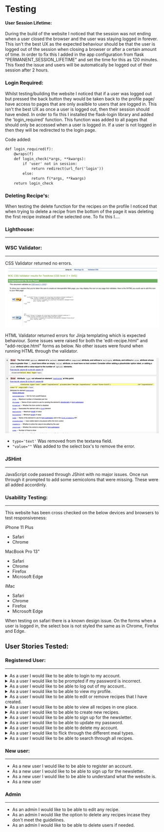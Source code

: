 # Testing

#### User Session Lifetime:

During the build of the website I noticed that the session was not ending when a user closed the browser and the user was staying logged in forever. This isn't the best UX as the expected behaviour should be that the user is logged out of the session when closing a browser or after a certain amount of time. In order to fix this I added in the app configuration from flask "PERMANENT_SESSION_LIFETIME" and set the time for this as 120 minutes. This fixed the issue and users will be automatically be logged out of their session after 2 hours. 

### Login Required:

Whilst testing/building the website I noticed that if a user was logged out but pressed the back button they would be taken back to the profile page/ have access to pages that are only availble to users that are logged in. This isn't the best UX as once a user is logged out, then their session should have ended. In order to fix this I installed the flask-login library and added the 'login_required' function. This function was added to all pages that should only be accessed when a user is logged in. If a user is not logged in then they will be redirected to the login page. 

Code added: 
```
def login_required(f):
    @wraps(f)
    def login_check(*args, **kwargs):
        if 'user' not in session:
            return redirect(url_for('login'))
        else:
            return f(*args, **kwargs)
    return login_check
```

### Deleting Recipe's:

When testing the delete function for the recipes on the profile I noticed that when trying to delete a recipe from the bottom of the page it was deleting the first recipe instead of the selected one. To fix this I....

### Lighthouse:
---


### WSC Validator:
---

CSS Validator returned no errors.
![WSC CSS Validator](/docs/testing/eating-vegan-wsc-css-validator.jpg)

HTML Validator returned errors for Jinja templating which is expected behaviour. Some issues were raised for both the 'edit-recipe.html" and "add-recipe.html" forms as below. No other issues were found when running HTML through the validator.

![WSC Form errors](/docs/testing/eating-vegan-wsc-html-validator-issues.jpg)

- ```type='text'``` Was removed from the textarea field. 
- ```"value=""``` Was added to the select box's to remove the error.

### JSHint
---

JavaScript code passed through JShint with no major issues. Once run through it prompted to add some semicolons that were missing. These were all added accordinly.

### Usability Testing:
---

This website has been cross checked on the below devices and browsers to test responsiveness:

iPhone 11 Plus
- Safari
- Chrome

MacBook Pro 13"
 - Safari
 - Chrome
 - Firefox
 - Microsoft Edge

iMac
 - Safari
 - Chrome
 - Firefox
 - Microsoft Edge

When testing on safari there is a known design issue. 
On the forms when a user is logged in, the select box is not styled the same as in Chrome, Firefox and Edge. 


## User Stories Tested:


### Registered User:
---


<details><summary>As a user I would like to be able to login to my account.</summary>

![Login gif](/docs/testing/login-testing.gif)

</details>

<details><summary>As a user I would like to be prompted if my password is incorrect.</summary>

![Login error gif](/docs/testing/login-password-incorrect.gif) 

</details>

<details><summary>As a user I would like to be able to log out of my account..</summary>

![Logout](/docs/testing/logout.gif) 

</details>

<details><summary>As a user I would like to be able to view my profile.</summary>

![View Profile](/docs/testing/profile.gif) 

</details>

</details>

<details><summary>As a user I would like to be able to edit or remove recipes that I have created.</summary>

![Edit Recipe](/docs/testing/edit-recipe.gif)

![Edit recipe recipe page](/docs/testing/edit-recipe-more.gif)

</details>

<details><summary>As a user I would like to be able to view all recipes in one place.</summary>

![View recipes](/docs/testing/view-all-recipes.gif)

</details>

<details><summary>As a user I would like to be able to create new recipes.</summary>

ADD GIF

</details>

<details><summary>As a user I would like to be able to sign up for the newsletter.</summary>

ADD GIF

</details>

<details><summary>As a user I would like to be able to update my password.</summary>

![Change password tested](/docs/testing/password-updated.gif)
![New password tested](/docs/testing/updated-password-login.gif)

</details>

<details><summary>As a user I would like to be able to delete my account.</summary>

![Delete user](/docs/testing/delete-user.gif)

</details>


<details><summary>As a user I would like to flick through the different meal types.</summary>

ADD GIF

</details>

<details><summary>As a user I would like to be able to search through all recipes.</summary>

![Search Recipe](/docs/testing/search.gif)

</details>

### New user:
---

- As a new user I would like to be able to register an account.
- As a new user I would like to be able to sign up for the newsletter.
- As a new user I would like to be able to understand what the website is.
- As a new user 


### Admin
---

- As an admin I would like to be able to edit any recipe.
- As an admin I would like the option to delete any recipes incase they don't meet the guidelines.
- As an admin I would like to be able to delete users if needed. 


